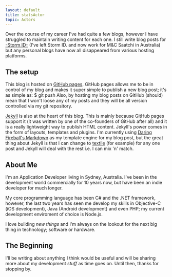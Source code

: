```yaml
---
layout: default
title: statsActor
topic: Actors
---
```


Over the course of my career I've had quite a few blogs, however I have struggled to maintain writing content for each one. I still write blog posts for [-Storm ID-](http://blog.stormid.com) (I've left Storm ID. and now work for M&C Saatchi in Australia) but any personal blogs have now all disappeared from various hosting platforms.

The setup
---------
This blog is hosted on [GitHub pages](http://pages.github.com). GitHub pages allows me to be in control of my blog and makes it super simple to publish a new blog post; it's as simple as:
	$ git push
Also, by hosting my blog posts on GitHub (should) mean that I won't loose any of my posts and they will be all version controlled via my git repository.

[Jekyll](https://github.com/mojombo/jekyll/) is also at the heart of this blog. This is mainly because GitHub pages support it (it was written by one of the co-founders of GitHub after all) and it is a really lightweight way to publish HTML content. Jekyll's power comes in the form of layouts, templates and plugins. I'm currently using [Daring Fireball's Markdown](http://daringfireball.net/projects/markdown/) as my template engine for my blog post, but the great thing about Jekyll is that I can change to [textile](http://textile.thresholdstate.com/) (for example) for any one post and Jekyll will deal with the rest i.e. I can mix 'n' match.

About Me
--------
I'm an Application Developer living in Sydney, Australia. I've been in the development world commercially for 10 years now, but have been an indie developer for much longer.

My core programming language has been C# and the .NET framework, however, the last two years has seen me develop my skills in Objective-C (iOS development), Java (Android development) and even PHP; my current development enviroment of choice is Node.js.

I love building *new things* and I'm always on the lookout for the next big thing in technology; software or hardware.

The Beginning
-------------
I'll be writing about anything I think would be useful and will be sharing more about my development *stuff* as time goes on. Until then, thanks for stopping by.
